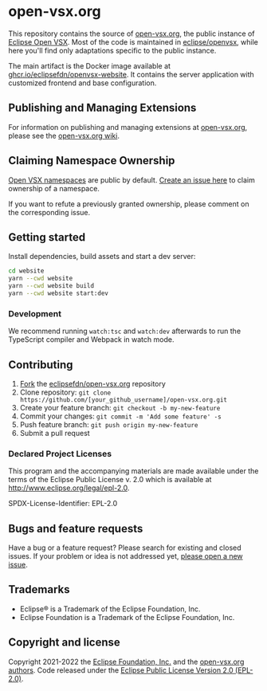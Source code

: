 # open-vsx.org

This repository contains the source of [open-vsx.org](https://open-vsx.org), the public instance of [Eclipse Open VSX](https://github.com/eclipse/openvsx). Most of the code is maintained in [eclipse/openvsx](https://github.com/eclipse/openvsx), while here you'll find only adaptations specific to the public instance.

The main artifact is the Docker image available at [ghcr.io/eclipsefdn/openvsx-website](https://github.com/orgs/EclipseFdn/packages/container/package/openvsx-website). It contains the server application with customized frontend and base configuration.

## Publishing and Managing Extensions

For information on publishing and managing extensions at [open-vsx.org](https://open-vsx.org), please see 
the [open-vsx.org wiki](https://github.com/EclipseFdn/open-vsx.org/wiki).

## Claiming Namespace Ownership

[Open VSX namespaces](https://github.com/eclipse/openvsx/wiki/Namespace-Access) are public by default. [Create an issue here](https://github.com/EclipseFdn/open-vsx.org/issues/new/choose) to claim ownership of a namespace.

If you want to refute a previously granted ownership, please comment on the corresponding issue.

## Getting started

Install dependencies, build assets and start a dev server:

```bash
cd website
yarn --cwd website
yarn --cwd website build
yarn --cwd website start:dev
```

### Development 

We recommend running `watch:tsc` and `watch:dev` afterwards to run the TypeScript compiler and Webpack in watch mode.

## Contributing

1. [Fork](https://help.github.com/articles/fork-a-repo/) the [eclipsefdn/open-vsx.org](https://github.com/eclipsefdn/open-vsx.org) repository
2. Clone repository: `git clone https://github.com/[your_github_username]/open-vsx.org.git`
3. Create your feature branch: `git checkout -b my-new-feature`
4. Commit your changes: `git commit -m 'Add some feature' -s`
5. Push feature branch: `git push origin my-new-feature`
6. Submit a pull request

### Declared Project Licenses

This program and the accompanying materials are made available under the terms
of the Eclipse Public License v. 2.0 which is available at
http://www.eclipse.org/legal/epl-2.0.

SPDX-License-Identifier: EPL-2.0

## Bugs and feature requests

Have a bug or a feature request? Please search for existing and closed issues. If your problem or idea is not addressed yet, [please open a new issue](https://github.com/eclipsefdn/open-vsx.org/issues/new).

## Trademarks

* Eclipse® is a Trademark of the Eclipse Foundation, Inc.
* Eclipse Foundation is a Trademark of the Eclipse Foundation, Inc.

## Copyright and license

Copyright 2021-2022 the [Eclipse Foundation, Inc.](https://www.eclipse.org) and the [open-vsx.org authors](https://github.com/eclipsefdn/open-vsx.org/graphs/contributors). Code released under the [Eclipse Public License Version 2.0 (EPL-2.0)](https://github.com/eclipsefdn/open-vsx.org/blob/src/LICENSE).
